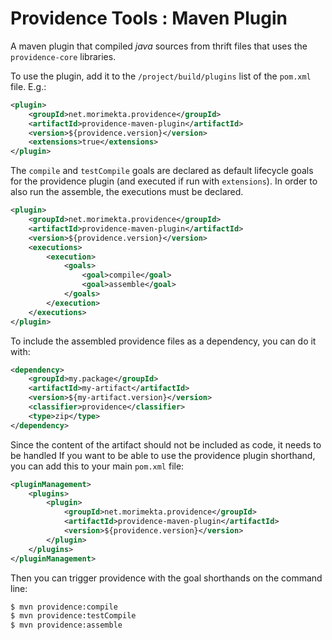 Providence Tools : Maven Plugin
===============================

A maven plugin that compiled *java* sources from thrift files that uses
the `providence-core` libraries.

To use the plugin, add it to the `/project/build/plugins` list of the `pom.xml`
file. E.g.:

```xml
<plugin>
    <groupId>net.morimekta.providence</groupId>
    <artifactId>providence-maven-plugin</artifactId>
    <version>${providence.version}</version>
    <extensions>true</extensions>
</plugin>
```

The `compile` and `testCompile` goals are declared as default lifecycle goals for
the providence plugin (and executed if run with `extensions`). In order to also
run the assemble, the executions must be declared.

```xml
<plugin>
    <groupId>net.morimekta.providence</groupId>
    <artifactId>providence-maven-plugin</artifactId>
    <version>${providence.version}</version>
    <executions>
        <execution>
            <goals>
                <goal>compile</goal>
                <goal>assemble</goal>
            </goals>
        </execution>
    </executions>
</plugin>
```

To include the assembled providence files as a dependency, you can do it with:

```xml
<dependency>
    <groupId>my.package</groupId>
    <artifactId>my-artifact</artifactId>
    <version>${my-artifact.version}</version>
    <classifier>providence</classifier>
    <type>zip</type>
</dependency>
```

Since the content of the artifact should not be included as code, it needs to be handled 
If you want to be able to use the providence plugin shorthand, you can add this to your
main `pom.xml` file:

```xml
<pluginManagement>
    <plugins>
        <plugin>
            <groupId>net.morimekta.providence</groupId>
            <artifactId>providence-maven-plugin</artifactId>
            <version>${providence.version}</version>
        </plugin>
    </plugins>
</pluginManagement>
```

Then you can trigger providence with the goal shorthands on the command line:

```sh
$ mvn providence:compile
$ mvn providence:testCompile
$ mvn providence:assemble
```
